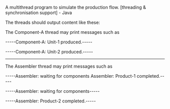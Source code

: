A multithread program to simulate the production flow. [threading & synchronisation support] - Java

The threads should output content like these:

The Component-A thread may print messages such as​

-----Component-A: Unit-1 produced.-----

-----Component-A: Unit-2 produced.​-----

-------------------------------------------------------------

The Assembler thread may print messages such as​

-----Assembler: waiting for components  Assembler: Product-1 completed.​-----

-----Assembler: waiting for components​-----

-----Assembler: Product-2 completed.​-----
